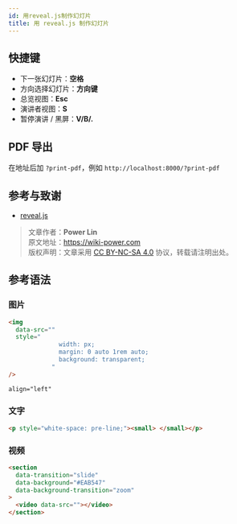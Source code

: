 ```yaml
---
id: 用reveal.js制作幻灯片
title: 用 reveal.js 制作幻灯片
---
```


## 快捷键

- 下一张幻灯片：**空格**
- 方向选择幻灯片：**方向键**
- 总览视图：**Esc**
- 演讲者视图：**S**
- 暂停演讲 / 黑屏：**V/B/.**

## PDF 导出

在地址后加 `?print-pdf`，例如 `http://localhost:8000/?print-pdf`

## 参考与致谢

- [reveal.js](https://revealjs.com/)



> 文章作者：**Power Lin**  
> 原文地址：<https://wiki-power.com>  
> 版权声明：文章采用 [CC BY-NC-SA 4.0](https://creativecommons.org/licenses/by/4.0/deed.zh) 协议，转载请注明出处。

## 参考语法

### 图片

```html
<img
  data-src=""
  style="
              width: px;
              margin: 0 auto 1rem auto;
              background: transparent;
            "
/>
```

```html
align="left"
```

### 文字

```html
<p style="white-space: pre-line;"><small> </small></p>
```

### 视频

```html
<section
  data-transition="slide"
  data-background="#EAB547"
  data-background-transition="zoom"
>
  <video data-src=""></video>
</section>
```
